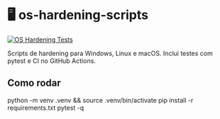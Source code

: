 # 🖥️ os-hardening-scripts
[![OS Hardening Tests](https://github.com/thiagocaian/os-hardening-scripts/actions/workflows/tests.yml/badge.svg)](https://github.com/thiagocaian/os-hardening-scripts/actions)

Scripts de hardening para Windows, Linux e macOS. Inclui testes com pytest e CI no GitHub Actions.

## Como rodar
python -m venv .venv && source .venv/bin/activate
pip install -r requirements.txt
pytest -q
